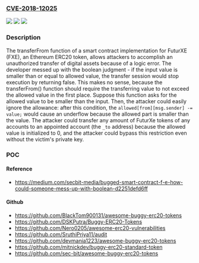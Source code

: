 ### [CVE-2018-12025](https://cve.mitre.org/cgi-bin/cvename.cgi?name=CVE-2018-12025)
![](https://img.shields.io/static/v1?label=Product&message=n%2Fa&color=blue)
![](https://img.shields.io/static/v1?label=Version&message=n%2Fa%20&color=brightgreen)
![](https://img.shields.io/static/v1?label=Vulnerability&message=n%2Fa&color=brightgreen)

### Description

The transferFrom function of a smart contract implementation for FuturXE (FXE), an Ethereum ERC20 token, allows attackers to accomplish an unauthorized transfer of digital assets because of a logic error. The developer messed up with the boolean judgment - if the input value is smaller than or equal to allowed value, the transfer session would stop execution by returning false. This makes no sense, because the transferFrom() function should require the transferring value to not exceed the allowed value in the first place. Suppose this function asks for the allowed value to be smaller than the input. Then, the attacker could easily ignore the allowance: after this condition, the `allowed[from][msg.sender] -= value;` would cause an underflow because the allowed part is smaller than the value. The attacker could transfer any amount of FuturXe tokens of any accounts to an appointed account (the `_to` address) because the allowed value is initialized to 0, and the attacker could bypass this restriction even without the victim's private key.

### POC

#### Reference
- https://medium.com/secbit-media/bugged-smart-contract-f-e-how-could-someone-mess-up-with-boolean-d2251defd6ff

#### Github
- https://github.com/BlackTom900131/awesome-buggy-erc20-tokens
- https://github.com/DSKPutra/Buggy-ERC20-Tokens
- https://github.com/Nero0205/awesome-erc20-vulnerabilities
- https://github.com/SruthiPriya11/audit
- https://github.com/devmania1223/awesome-buggy-erc20-tokens
- https://github.com/mitnickdev/buggy-erc20-standard-token
- https://github.com/sec-bit/awesome-buggy-erc20-tokens

